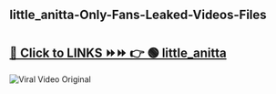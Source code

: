 
 ## little_anitta-Only-Fans-Leaked-Videos-Files

# <h2><a href="https://mediaupload.pro?little_anitta">🔗 Click to LINKS ⏩⏩ 👉 🟢 little_anitta </a></h2>

<a href="https://mediaupload.pro?little_anitta" rel="nofollow" data-target="animated-image.originalLink"><img src="https://i.ibb.co.com/xMMVF88/686577567.gif" alt="Viral Video Original" style="max-width: 100%; display: inline-block;" data-target="animated-image.originalImage"></a>
